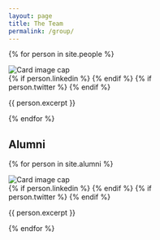 ```yaml
---
layout: page
title: The Team
permalink: /group/
---
```


<!-- <div class="card-deck">
    maybe use later
</div> -->

{% for person in site.people %}
<div class="card" style="width: 18rem;">
  <img class="card-img-top" src="{{ person.image_url }}" alt="Card image cap">
  <div class="card-body">
    {% if person.linkedin %}
        <a href="https://www.linkedin.com/in/{{ person.linkedin }}/"><i class="bi bi-linkedin"></i></a>
    {% endif %}
    {% if person.twitter %}
        <a href="https://www.twitter.com/{{ person.twitter }}/"><i class="bi bi-twitter"></i></a>
    {% endif %}
    <p class="card-text">{{ person.excerpt }}</p>
  </div>
</div>
{% endfor %}


## Alumni

{% for person in site.alumni %}
<div class="card" style="width: 18rem;">
  <img class="card-img-top" src="{{ person.image_url }}" alt="Card image cap">
  <div class="card-body">
    {% if person.linkedin %}
        <a href="https://www.linkedin.com/in/{{ person.linkedin }}/"><i class="bi bi-linkedin"></i></a>
    {% endif %}
    {% if person.twitter %}
        <a href="https://www.twitter.com/{{ person.twitter }}/"><i class="bi bi-twitter"></i></a>
    {% endif %}
    <p class="card-text">{{ person.excerpt }}</p>
  </div>
</div>
{% endfor %}


